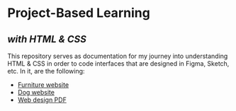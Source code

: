 # Project-Based Learning
## _with HTML & CSS_

This repository serves as documentation for my journey into understanding HTML & CSS in order to code interfaces that are designed in Figma, Sketch, etc. In it, are the following:

- [Furniture website](http://htmlpreview.github.io/?https://github.com/daudi-lazarre/html-cssProjects/blob/main/html-furniture-website/index.html)
- [Dog website](https://htmlpreview.github.io/?https://github.com/daudi-lazarre/html-cssProjects/blob/main/html-dog-website/fundamentals.html)
- [Web design PDF](https://github.com/daudi-lazarre/html-cssProjects/blob/main/html-web-design-guidelines.pdf)